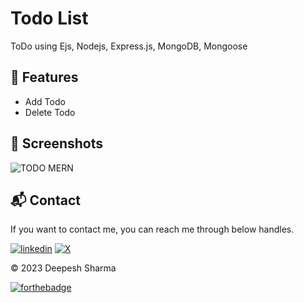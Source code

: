 # Todo List
ToDo using Ejs, Nodejs, Express.js, MongoDB, Mongoose

## 🚀 Features

* Add Todo
* Delete Todo

## 📸 Screenshots

![TODO MERN](https://github.com/deepeshsharmaofficial/To-do-List/assets/91846967/284ad2cc-b0a1-4d2b-883a-3ac510151621)

## 📬 Contact

If you want to contact me, you can reach me through below handles.

[![linkedin](https://img.shields.io/badge/LinkedIn-0077B5?style=for-the-badge&logo=linkedin&logoColor=white)](https://www.linkedin.com/in/deepeshsharmaofficial/)
[![X](https://img.shields.io/badge/X-000000?style=for-the-badge&logo=x&logoColor=white)](https://twitter.com/DeepeshSharma48/)

© 2023 Deepesh Sharma

[![forthebadge](https://forthebadge.com/images/badges/built-with-love.svg)](https://forthebadge.com)
